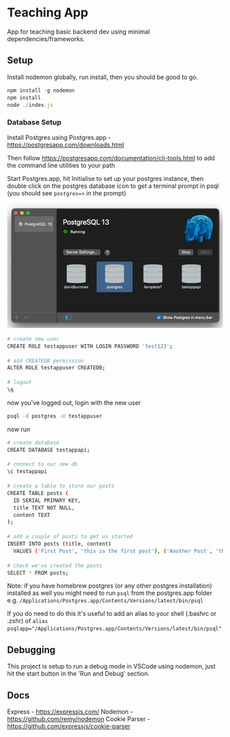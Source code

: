 # Teaching App

App for teaching basic backend dev using minimal dependencies/frameworks.

## Setup

Install nodemon globally, run install, then you should be good to go.

```js
npm install -g nodemon
npm install
node ./index.js
```

### Database Setup

Install Postgres using Postgres.app - <https://postgresapp.com/downloads.html>

Then follow <https://postgresapp.com/documentation/cli-tools.html> to add the command line utilities to your path

Start Postgres.app, hit Initialise to set up your postgres instance, then double click on the postgres database icon to get a terminal prompt in psql (you should see `postgres=>` in the prompt)

![postgres.app](./docs/images/postgresapp.png)

```bash
# create new user
CREATE ROLE testappuser WITH LOGIN PASSWORD 'test123';

# add CREATEDB permission
ALTER ROLE testappuser CREATEDB;

# logout
\q
```

now you've logged out, login with the new user

```bash
psql -d postgres -U testappuser
```

now run

```bash
# create database
CREATE DATABASE testappapi;

# connect to our new db
\c testappapi

# create a table to store our posts
CREATE TABLE posts (
  ID SERIAL PRIMARY KEY,
  title TEXT NOT NULL,
  content TEXT
);

# add a couple of posts to get us started
INSERT INTO posts (title, content)
  VALUES ('First Post', 'this is the first post'), ('Another Post', 'this is another post with some more text');

# check we've created the posts
SELECT * FROM posts;
```

Note: if you have homebrew postgres (or any other postgres installation) installed as well you might need to run `psql` from the postgres.app folder e.g. `/Applications/Postgres.app/Contents/Versions/latest/bin/psql`

If you do need to do this it's useful to add an alias to your shell (.bashrc or .zshr) of `alias psqlapp="/Applications/Postgres.app/Contents/Versions/latest/bin/psql"`

## Debugging

This project is setup to run a debug mode in VSCode using nodemon, just hit the start button in the 'Run and Debug' section.

## Docs

Express - <https://expressjs.com/>
Nodemon - <https://github.com/remy/nodemon>
Cookie Parser - <https://github.com/expressjs/cookie-parser>
